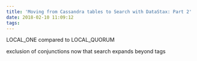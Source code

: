 ```yaml
---
title: 'Moving from Cassandra tables to Search with DataStax: Part 2'
date: 2018-02-10 11:09:12
tags:
---
```

LOCAL_ONE compared to LOCAL_QUORUM

exclusion of conjunctions now that search expands beyond tags